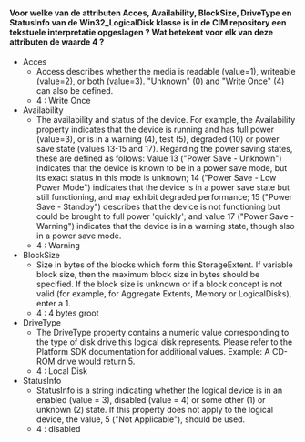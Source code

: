 #### Voor welke van de attributen Acces, Availability, BlockSize, DriveType en StatusInfo van de Win32_LogicalDisk klasse is in de CIM repository een tekstuele interpretatie opgeslagen ? Wat betekent voor elk van deze attributen de waarde 4 ?

- Acces
	- Access describes whether the media is readable (value=1), writeable (value=2), or both (value=3). "Unknown" (0) and "Write Once" (4) can also be defined.
	- 4 : Write Once
- Availability
	- The availability and status of the device.  For example, the Availability property indicates that the device is running and has full power (value=3), or is in a warning (4), test (5), degraded (10) or power save state (values 13-15 and 17). Regarding the power saving states, these are defined as follows: Value 13 ("Power Save - Unknown") indicates that the device is known to be in a power save mode, but its exact status in this mode is unknown; 14 ("Power Save - Low Power Mode") indicates that the device is in a power save state but still functioning, and may exhibit degraded performance; 15 ("Power Save - Standby") describes that the device is not functioning but could be brought to full power 'quickly'; and value 17 ("Power Save - Warning") indicates that the device is in a warning state, though also in a power save mode.
	- 4 : Warning
- BlockSize
	- Size in bytes of the blocks which form this StorageExtent. If variable block size, then the maximum block size in bytes should be specified. If the block size is unknown or if a block concept is not valid (for example, for Aggregate Extents, Memory or LogicalDisks), enter a 1.
	- 4 : 4 bytes groot
- DriveType 
	- The DriveType property contains a numeric value corresponding to the type of disk drive this logical disk represents.  Please refer to the Platform SDK documentation for additional values. Example: A CD-ROM drive would return 5.
	- 4 : Local Disk
- StatusInfo
	- StatusInfo is a string indicating whether the logical device is in an enabled (value = 3), disabled (value = 4) or some other (1) or unknown (2) state. If this property does not apply to the logical device, the value, 5 ("Not Applicable"), should be used.
	- 4 : disabled